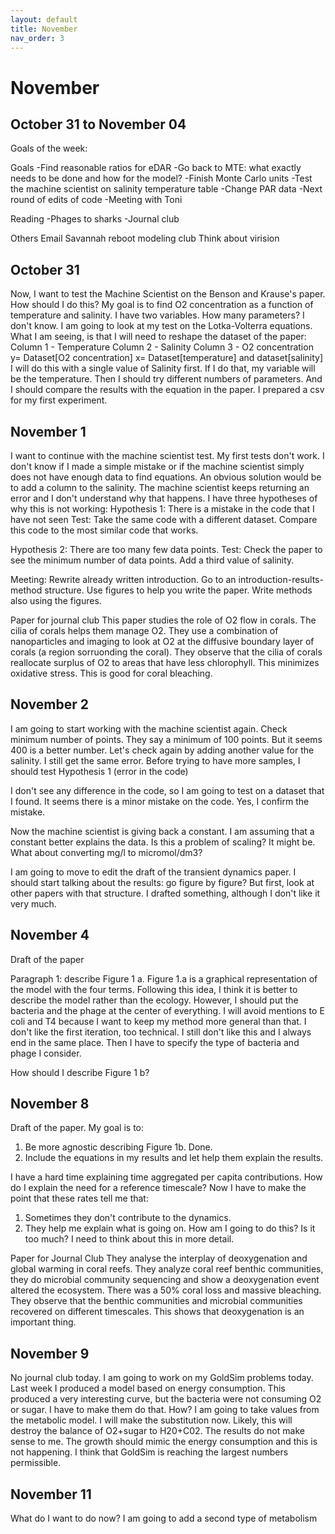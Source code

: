 ```yaml
---
layout: default
title: November
nav_order: 3
---
```


# November

## October 31 to November 04

Goals of the week:

Goals
-Find reasonable ratios for eDAR
-Go back to MTE: what exactly needs to be done and how for the model?
-Finish Monte Carlo units
-Test the machine scientist on salinity temperature table
-Change PAR data
-Next round of edits of code
-Meeting with Toni

Reading
-Phages to sharks
-Journal club

Others
Email Savannah
reboot modeling club
Think about virision

## October 31

Now, I want to test the Machine Scientist on the Benson and Krause's paper.
How should I do this?
My goal is to find O2 concentration as a function of temperature and salinity. I have two variables. How many parameters? I don't know. I am going to look at my test on the Lotka-Volterra equations.
What I am seeing, is that I will need to reshape the dataset of the paper:
Column 1 - Temperature
Column 2 - Salinity
Column 3 - O2 concentration
y= Dataset[O2 concentration]
x= Dataset[temperature] and dataset[salinity]
I will do this with a single value of Salinity first. If I do that, my variable will be the temperature. Then I should try different numbers of parameters. And I should compare the results with the equation in the paper.
I prepared a csv for my first experiment.

## November 1

I want to continue with the machine scientist test. My first tests don't work. I don't know if I made a simple mistake or if the machine scientist simply does not have enough data to find equations. An
obvious solution would be to add a column to the salinity.
The machine scientist keeps returning an error and I don't understand why that happens.
I have three hypotheses of why this is not working:
Hypothesis 1:
There is a mistake in the code that I have not seen
Test:
Take the same code with a different dataset.
Compare this code to the most similar code that works.

Hypothesis 2:
There are too many few data points.
Test:
Check the paper to see the minimum number of data points.
Add a third value of salinity.

Meeting:
Rewrite already written introduction. Go to an introduction-results-method structure.
Use figures to help you write the paper.
Write methods also using the figures.

Paper for journal club
This paper studies the role of O2 flow in corals.
The cilia of corals helps them manage O2.
They use a combination of nanoparticles and imaging to look at O2 at the diffusive boundary layer of corals (a region sorruonding the coral).
They observe that the cilia of corals reallocate surplus of O2 to areas that have less chlorophyll. This minimizes oxidative stress. This is good for coral bleaching.

## November 2
I am going to start working with the machine scientist again.
Check minimum number of points. They say a minimum of 100 points. But it seems 400 is a better number.
Let's check again by adding another value for the salinity.
I still get the same error. Before trying to have more samples, I should test Hypothesis 1 (error in the code)

I don't see any difference in the code, so I am going to test on a dataset that I found. It seems there is a minor mistake on the code. Yes, I confirm the mistake.

Now the machine scientist is giving back a constant. I am assuming that a constant better explains the data. Is this a problem of scaling?
It might be. What about converting mg/l to micromol/dm3?

I am going to move to edit the draft of the transient dynamics paper. I should start talking about the results: go figure by figure? But first, look at other papers with that structure.
I drafted something, although I don't like it very much.

## November 4

Draft of the paper

Paragraph 1: describe Figure 1 a. Figure 1.a is a graphical representation of the model with the four terms. Following this idea, I think it is better to describe the model rather than the ecology. However, I should put the bacteria and the phage at the center of everything. I will avoid mentions to E coli and T4 because I want to keep my method more general than that.
I don't like the first iteration, too technical. I still don't like this and I always end in the same place.
Then I have to specify the type of bacteria and phage I consider.

How should I describe Figure 1 b?


## November 8
Draft of the paper. My goal is to:
1. Be more agnostic describing Figure 1b. Done.
2. Include the equations in my results and let help them explain the results.

I have a hard time explaining time aggregated per capita contributions. How do I explain the need for a reference timescale?
Now I have to make the point that these rates tell me that:
1. Sometimes they don't contribute to the dynamics.
2. They help me explain what is going on. How am I going to do this? Is it too much? I need to think about this in more detail.

Paper for Journal Club
They analyse the interplay of deoxygenation and global warming in coral reefs. They analyze coral reef benthic communities, they do microbial community sequencing and show a deoxygenation event altered the ecosystem.
There was a 50% coral loss and massive bleaching.
They observe that the benthic communities and microbial communities recovered on different timescales. This shows that deoxygenation is an important thing.

## November 9
No journal club today.
I am going to work on my GoldSim problems today. Last week I produced a model based on energy consumption.
This produced a very interesting curve, but the bacteria were not consuming O2 or sugar. I have to make them do that. How? I am going to take values from the metabolic model.
I will make the substitution now. Likely, this will destroy the balance of O2+sugar to H20+C02.
The results do not make sense to me. The growth should mimic the energy consumption and this is not happening.
I think that GoldSim is reaching the largest numbers permissible.

## November 11
What do I want to do now? I am going to add a second type of metabolism